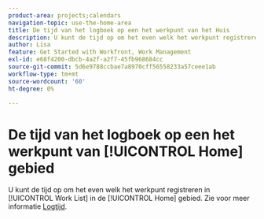 ```yaml
---
product-area: projects;calendars
navigation-topic: use-the-home-area
title: De tijd van het logboek op een het werkpunt van het Huis
description: U kunt de tijd op om het even welk het werkpunt registreren in [!UICONTROL Work List] in de [!UICONTROL Home] gebied. Zie voor meer informatie de [!UICONTROL Home] in de tijd van het artikellogboek.
author: Lisa
feature: Get Started with Workfront, Work Management
exl-id: e68f4200-dbcb-4a2f-a2f7-45fb968684cc
source-git-commit: 5d6e9788ccbae7a8970cff56558233a57ceee1ab
workflow-type: tm+mt
source-wordcount: '60'
ht-degree: 0%

---
```


# De tijd van het logboek op een het werkpunt van [!UICONTROL Home] gebied

U kunt de tijd op om het even welk het werkpunt registreren in [!UICONTROL Work List] in de [!UICONTROL Home] gebied. Zie voor meer informatie  [Logtijd](../../../timesheets/create-and-manage-timesheets/log-time.md).
